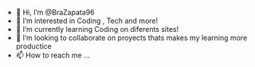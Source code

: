 - 👋 Hi, I’m @BraZapata96
- 👀 I’m interested in Coding , Tech and more!
- 🌱 I’m currently learning Coding on diferents sites!
- 💞️ I’m looking to collaborate on proyects thats makes my learning more productice
- 📫 How to reach me ...

<!---
BraZapata96/BraZapata96 is a ✨ special ✨ repository because its `README.md` (this file) appears on your GitHub profile.
You can click the Preview link to take a look at your changes.
--->
